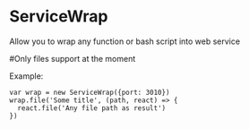 ServiceWrap
===========

Allow you to wrap any function or bash script into web service

#Only files support at the moment

Example:
```
var wrap = new ServiceWrap({port: 3010})
wrap.file('Some title', (path, react) => {
  react.file('Any file path as result')
})
```
